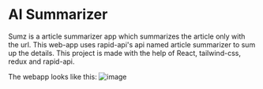 # AI Summarizer

Sumz is a article summarizer app which summarizes the article only with the url.
This web-app uses rapid-api's api named article summarizer to sum up the details.
This project is made with the help of React, tailwind-css, redux and rapid-api.

The webapp looks like this:
![image](https://github.com/Greninja28/AI-Summarizer/assets/89766122/a94a8060-7ad6-489d-848a-de678aa2dfd4)
